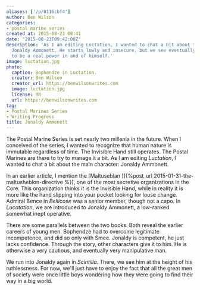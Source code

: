 ```yaml
---
aliases: ['/p/8116cbf4']
author: Ben Wilson
categories:
- postal marine series
created_at: 2015-08-23 08:41
date: "2015-08-23T09:42:00Z"
description: 'As I am editing Luctation, I wanted to chat a bit about the main character:
  Jonaldy Ammonett. He starts lowly and insecure, but we see eventually that he rises
  to be a real power in and of himself.'
image: luctation.jpg
photo:
  caption: Bophendze in Luctation.
  creator: Ben Wilson
  creator_url: https://benwilsonwrites.com
  image: luctation.jpg
  license: RR
  url: https://benwilsonwrites.com
tag:
- Postal Marines Series
- Writing Progress
title: Jonaldy Ammonett
---
```

The Postal Marine Series is set nearly two millenia in the future. When I conceived of the series, I wanted to recognize that human nature is immutable regardless of time. The Invisible Hand still operates. The Postal Marines are there to try to manage it a bit. As I am editing *Luctation*, I wanted to chat a bit about the main character: Jonaldy Ammonett.

<!--more-->

In an earlier article, I mention the [Maltuseblan ]({%post_url 2015-01-31-the-maltusheblon-directive %}), one of the most secretive organizations in the Core. This organization thinks *it* is the Invisible Hand, while in reality it is more like the hand slipping into your pocket looking for loose change. Admiral Bence in *Bellicose* was a senior member, though not a capo. In *Lucatation*, we are introduced to Jonaldy Ammonett, a low-ranked somewhat inept operative.

There are some parallels between the two books. Both reveal the earlier careers of young men. Bophendze had to overcome legitimate incompetence, and did so only with Smee. Jonaldy is competent, he just lacks confidence. Through the story, other characters give it to him. He is otherwise a very cautious, and eventually very manipulative man.

We run into Jonaldy again in *Scintilla*. There, we see him at the height of his ruthlessness. For now, we'll just have to enjoy the fact that all the great men of society were once little boys wondering how they were going to find their way in a big world.
